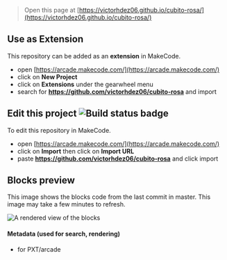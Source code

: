  


> Open this page at [https://victorhdez06.github.io/cubito-rosa/](https://victorhdez06.github.io/cubito-rosa/)

## Use as Extension

This repository can be added as an **extension** in MakeCode.

* open [https://arcade.makecode.com/](https://arcade.makecode.com/)
* click on **New Project**
* click on **Extensions** under the gearwheel menu
* search for **https://github.com/victorhdez06/cubito-rosa** and import

## Edit this project ![Build status badge](https://github.com/victorhdez06/cubito-rosa/workflows/MakeCode/badge.svg)

To edit this repository in MakeCode.

* open [https://arcade.makecode.com/](https://arcade.makecode.com/)
* click on **Import** then click on **Import URL**
* paste **https://github.com/victorhdez06/cubito-rosa** and click import

## Blocks preview

This image shows the blocks code from the last commit in master.
This image may take a few minutes to refresh.

![A rendered view of the blocks](https://github.com/victorhdez06/cubito-rosa/raw/master/.github/makecode/blocks.png)

#### Metadata (used for search, rendering)

* for PXT/arcade
<script src="https://makecode.com/gh-pages-embed.js"></script><script>makeCodeRender("{{ site.makecode.home_url }}", "{{ site.github.owner_name }}/{{ site.github.repository_name }}");</script>

